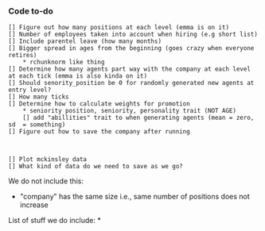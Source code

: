 ### Code to-do
    [] Figure out how many positions at each level (emma is on it)
    [] Number of employees taken into account when hiring (e.g short list)
    [] Include parentel leave (how many months)
    [] Bigger spread in ages from the beginning (goes crazy when everyone retires)
        * rchunknorm like thing
    [] Determine how many agents part way with the company at each level at each tick (emma is also kinda on it)
    [] Should senority_position be 0 for randomly generated new agents at entry level?
    [] How many ticks
    [] Determine how to calculate weights for promotion
        * seniority position, seniority, personality trait (NOT AGE)
        [] add "abillities" trait to when generating agents (mean = zero, sd  = something)
    [] Figure out how to save the company after running

    

    [] Plot mckinsley data
    [] What kind of data do we need to save as we go?




We do not include this: 
* "company" has the same size i.e., same number of positions does not increase






List of stuff we do include:
* 




